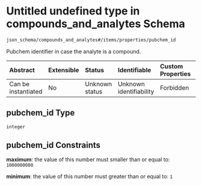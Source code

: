 # Untitled undefined type in compounds\_and\_analytes Schema

```txt
json_schema/compounds_and_analytes#/items/properties/pubchem_id
```

Pubchem identifier in case the analyte is a compound.

| Abstract            | Extensible | Status         | Identifiable            | Custom Properties | Additional Properties | Access Restrictions | Defined In                                                                                                    |
| :------------------ | :--------- | :------------- | :---------------------- | :---------------- | :-------------------- | :------------------ | :------------------------------------------------------------------------------------------------------------ |
| Can be instantiated | No         | Unknown status | Unknown identifiability | Forbidden         | Allowed               | none                | [compounds\_and\_analytes.schema.json\*](../../out/compounds_and_analytes.schema.json "open original schema") |

## pubchem\_id Type

`integer`

## pubchem\_id Constraints

**maximum**: the value of this number must smaller than or equal to: `1000000000`

**minimum**: the value of this number must greater than or equal to: `1`
